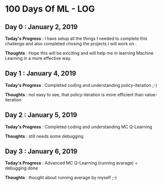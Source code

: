 # 100 Days Of ML - LOG

## Day 0 : January 2, 2019
 
**Today's Progress** : I have setup all the things I needed to complete this challenge and also completed chosing the projects I will work on .

**Thoughts** : Hope this will be exiciting and will help me in learning Machine Learning in a more effective way.

## Day 1 : January 4, 2019
 
**Today's Progress** : Completed coding and understanding policy-iteration ;-)

**Thoughts** : not easy to see, that policy-iteration is more efficient than value-iteration

## Day 2 : January 5, 2019
 
**Today's Progress** : Completed coding and understanding MC Q-Learning

**Thoughts** : still needs some debugging

## Day 3 : January 6, 2019
 
**Today's Progress** : Advanced MC Q-Learning (running avarage) + debugging done

**Thoughts** : thought about running average by myself ;-)

